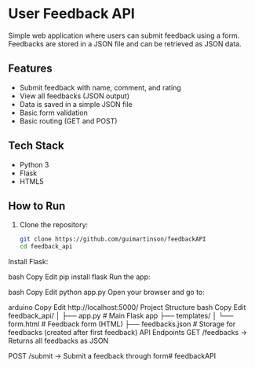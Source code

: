 # User Feedback API

Simple web application where users can submit feedback using a form.  
Feedbacks are stored in a JSON file and can be retrieved as JSON data.

## Features
- Submit feedback with name, comment, and rating
- View all feedbacks (JSON output)
- Data is saved in a simple JSON file
- Basic form validation
- Basic routing (GET and POST)

## Tech Stack
- Python 3
- Flask
- HTML5

## How to Run

1. Clone the repository:
   ```bash
   git clone https://github.com/guimartinson/feedbackAPI
   cd feedback_api
Install Flask:

bash
Copy
Edit
pip install flask
Run the app:

bash
Copy
Edit
python app.py
Open your browser and go to:

arduino
Copy
Edit
http://localhost:5000/
Project Structure
bash
Copy
Edit
feedback_api/
│
├── app.py           # Main Flask app
├── templates/
│   └── form.html    # Feedback form (HTML)
├── feedbacks.json   # Storage for feedbacks (created after first feedback)
API Endpoints
GET /feedbacks → Returns all feedbacks as JSON

POST /submit → Submit a feedback through form# feedbackAPI
